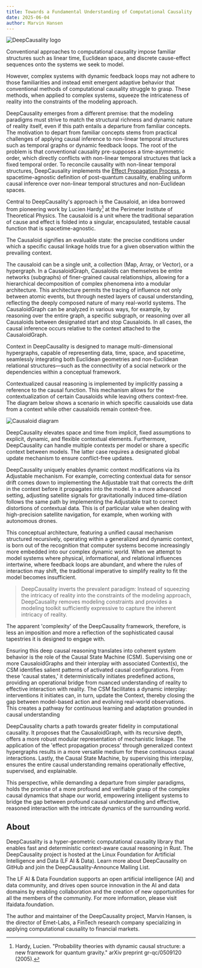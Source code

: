 ```yaml
---
title: Towards a Fundamental Understanding of Computational Causality
date: 2025-06-04
author: Marvin Hansen
---
```


[//]: # (SPDX-License-Identifier: CC-BY-4.0)

![DeepCausality logo](/img/logo-color.png)


Conventional approaches to computational causality impose familiar structures such as linear time, Euclidean space, and discrete cause-effect sequences onto the systems we seek to model.

However, complex systems with dynamic feedback loops may not adhere to those familiarities and instead emit emergent adaptive behavior that conventional methods of computational causality struggle to grasp. These methods, when applied to complex systems, squeeze the intricateness of reality into the constraints of the modeling approach.

DeepCausality emerges from a different premise: that the modeling paradigms must strive to match the structural richness and dynamic nature of reality itself, even if this path entails a departure from familiar concepts.
The motivation to depart from familiar concepts stems from practical challenges of applying causal inference to non-linear temporal structures such as temporal graphs or dynamic feedback loops. The root of the problem is that conventional causality pre-supposes a time-asymmetric order, which directly conflicts with non-linear temporal structures that lack a fixed temporal order.
To reconcile causality with non-linear temporal structures, DeepCausality implements the [Effect Propagation Process](https://deepcausality.com/docs/philosophy/), a spacetime-agnostic definition of post-quantum causality, enabling uniform causal inference over non-linear temporal structures and non-Euclidean spaces.

Central to DeepCausality's approach is the Causaloid, an idea borrowed from pioneering work by Lucien Hardy[^1] at the Perimeter Institute of Theoretical Physics. The causaloid is a unit where the traditional separation of cause and effect is  folded into a singular, encapsulated, testable causal function that is spacetime-agnostic.

The Causaloid signifies an evaluable state: the precise conditions under which a specific causal linkage holds true for a given observation within the prevailing context.

The causaloid can be a single unit, a collection (Map, Array, or Vector), or a hypergraph. In a CausaloidGraph, Causaloids can themselves be entire networks (subgraphs) of finer-grained causal relationships, allowing for a hierarchical decomposition of complex phenomena into a modular architecture. This architecture permits the tracing of influence not only between atomic events, but through nested layers of causal understanding, reflecting the deeply composed nature of many real-world systems. The CausaloidGraph can be analyzed in various ways, for example, by reasoning over the entire graph, a specific subgraph, or reasoning over all Causaloids between designated start and stop Causaloids. In all cases, the causal inference occurs relative to the context attached to the CausaloidGraph.

Context in DeepCausality is designed to manage multi-dimensional hypergraphs, capable of representing data, time, space, and spacetime, seamlessly integrating both Euclidean geometries and non-Euclidean relational structures—such as the connectivity of a social network or the dependencies within a conceptual framework.

Contextualized causal reasoning is implemented by implicitly passing a reference to the causal function. This mechanism allows for the contextualization of certain Causaloids while leaving others context-free. The diagram below shows a scenario in which specific causaloids use data from a context while other causaloids remain context-free.

![Causaloid diagram](/img/docs/causaloid.png)


DeepCausality elevates space and time from implicit, fixed assumptions to explicit, dynamic, and flexible contextual elements. Furthermore, DeepCausality can handle multiple contexts per model or share a specific context between models. The latter case requires a designated global update mechanism to ensure conflict-free updates.

DeepCausality uniquely enables dynamic context modifications via its Adjustable mechanism. For example, correcting contextual data for sensor drift comes down to implementing the Adjustable trait that corrects the drift in the context before it propagates into the model. In a more advanced setting, adjusting satellite signals for gravitationally induced time-dilation  follows the same path by implementing the Adjustable trait to correct distortions of contextual data. This is of particular value when dealing with high-precision satellite navigation, for example, when working with autonomous drones.

This conceptual architecture, featuring a unified causal mechanism structured recursively, operating within a generalized and dynamic context, is born out of the recognition that computer systems become increasingly more embedded into our complex dynamic world. When we attempt to model systems where physical, informational, and relational influences intertwine, where feedback loops are abundant, and where the rules of interaction may shift, the traditional imperative to simplify reality to fit the model becomes insufficient.

> DeepCausality inverts the prevalent paradigm: Instead of squeezing the intricacy of reality into the constraints of the modeling approach, DeepCausality removes modeling  constraints and provides a modeling toolkit sufficiently expressive to capture the inherent intricacy of reality.

The apparent 'complexity' of the DeepCausality framework, therefore, is less an imposition and more a reflection of the sophisticated causal tapestries it is designed to engage with.

Ensuring this deep causal reasoning translates into coherent system behavior is the role of the Causal State Machine (CSM). Supervising one or more CausaloidGraphs and their interplay with associated Context(s), the CSM identifies salient patterns of activated causal configurations. From these 'causal states,' it deterministically initiates predefined actions, providing an operational bridge from nuanced understanding of reality to effective interaction with reality.
The CSM facilitates a dynamic interplay: interventions it initiates can, in turn, update the Context, thereby closing the gap between model-based action and evolving real-world observations. This creates a pathway for continuous learning and adaptation grounded in causal understanding

DeepCausality charts a path towards greater fidelity in computational causality. It proposes that the CausaloidGraph, with its recursive depth, offers a more robust modular representation of mechanistic linkage. The application of the 'effect propagation process' through generalized context hypergraphs results in a more versatile medium for these  continuous causal interactions. Lastly, the Causal State Machine, by supervising this interplay, ensures the entire causal understanding remains operationally effective, supervised, and explainable.

This perspective, while demanding a departure from simpler paradigms, holds the promise of a more profound and verifiable grasp of the complex causal dynamics that shape our world, empowering intelligent systems to bridge the gap between profound causal understanding and effective, reasoned interaction with the intricate dynamics of the surrounding world.

## About

DeepCausality is a hyper-geometric computational causality library that enables fast and deterministic context-aware causal reasoning in Rust. The DeepCausality project is hosted at the Linux Foundation for Artificial Intelligence and Data (LF AI & Data). Learn more about DeepCausality on GitHub and join the DeepCausality-Announce Mailing List.

The LF AI & Data Foundation supports an open artificial intelligence (AI) and data community, and drives open source innovation in the AI and data domains by enabling collaboration and the creation of new opportunities for all the members of the community. For more information, please visit lfaidata.foundation.

The author and maintainer of the DeepCausality project, Marvin Hansen, is the director of Emet-Labs, a FinTech research company specializing in applying computational causality to financial markets.

[^1]: Hardy, Lucien. "Probability theories with dynamic causal structure: a new framework for quantum gravity." arXiv preprint gr-qc/0509120 (2005).